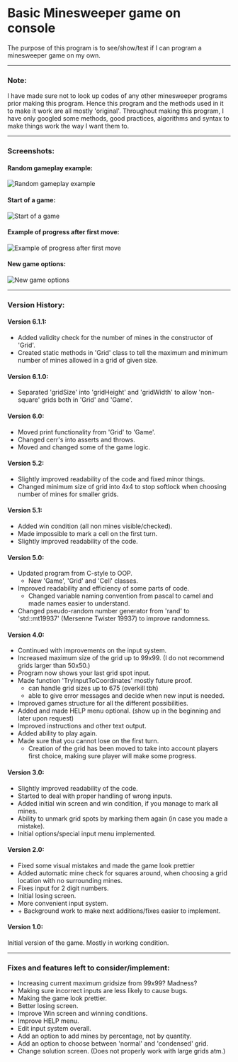 # Basic Minesweeper game on console

The purpose of this program is to see/show/test if I can program a minesweeper game on my own.

---

### Note:

I have made sure not to look up codes of any other minesweeper programs prior making this program. Hence this program and the methods used in it to make it work are all mostly 'original'.
Throughout making this program, I have only googled some methods, good practices, algorithms and syntax to make things work the way I want them to.

---

### Screenshots:


#### Random gameplay example:  
![Random gameplay example](/Screenshots/MinesweeperCapture1.JPG "Random example")

#### Start of a game:
![Start of a game](/Screenshots/MinesweeperCapture3.JPG?raw=true "Start of a game")

#### Example of progress after first move:
![Example of progress after first move](/Screenshots/MinesweeperCapture2.JPG?raw=true "Example of first move")

#### New game options:
![New game options](/Screenshots/MinesweeperCapture4.JPG?raw=true "New game")

---

### Version History:

#### Version 6.1.1:

* Added validity check for the number of mines in the constructor of 'Grid'.
* Created static methods in 'Grid' class to tell the maximum and minimum number of mines allowed in a grid of given size.

#### Version 6.1.0:

* Separated 'gridSize' into 'gridHeight' and 'gridWidth' to allow 'non-square' grids both in 'Grid' and 'Game'.

#### Version 6.0:

* Moved print functionality from 'Grid' to 'Game'.
* Changed cerr's into asserts and throws.
* Moved and changed some of the game logic.

#### Version 5.2:

* Slightly improved readability of the code and fixed minor things.
* Changed minimum size of grid into 4x4 to stop softlock when choosing number of mines for smaller grids.

#### Version 5.1:

* Added win condition (all non mines visible/checked).
* Made impossible to mark a cell on the first turn.
* Slightly improved readability of the code.

#### Version 5.0:

* Updated program from C-style to OOP.
	* New 'Game', 'Grid' and 'Cell' classes.
* Improved readability and efficiency of some parts of code.
	* Changed variable naming convention from pascal to camel and made names easier to understand.
* Changed pseudo-random number generator from 'rand' to 'std::mt19937' (Mersenne Twister 19937) to improve randomness.

#### Version 4.0:

* Continued with improvements on the input system.
* Increased maximum size of the grid up to 99x99. (I do not recommend grids larger than 50x50.)
* Program now shows your last grid spot input.
* Made function 'TryInputToCoordinates' mostly future proof.
	* can handle grid sizes up to 675 (overkill tbh)
	* able to give error messages and decide when new input is needed.
* Improved games structure for all the different possibilities.
* Added and made HELP menu optional. (show up in the beginning and later upon request)
* Improved instructions and other text output.
* Added ability to play again.
* Made sure that you cannot lose on the first turn.
	* Creation of the grid has been moved to take into account players first choice, making sure player will make some progress.

#### Version 3.0:

* Slightly improved readability of the code.
* Started to deal with proper handling of wrong inputs.
* Added initial win screen and win condition, if you manage to mark all mines.
* Ability to unmark grid spots by marking them again (in case you made a mistake).
* Initial options/special input menu implemented.


#### Version 2.0:

* Fixed some visual mistakes and made the game look prettier 
* Added automatic mine check for squares around, when choosing a grid location with no surrounding mines.
* Fixes input for 2 digit numbers.
* Initial losing screen.
* More convenient input system.
* \+ Background work to make next additions/fixes easier to implement.

#### Version 1.0:


Initial version of the game. Mostly in working condition.

---

### Fixes and features left to consider/implement:

* Increasing current maximum gridsize from 99x99? Madness?
* Making sure incorrect inputs are less likely to cause bugs.
* Making the game look prettier.
* Better losing screen.
* Improve Win screen and winning conditions.
* Improve HELP menu.
* Edit input system overall.
* Add an option to add mines by percentage, not by quantity.
* Add an option to choose between 'normal' and 'condensed' grid.
* Change solution screen. (Does not properly work with large grids atm.)

